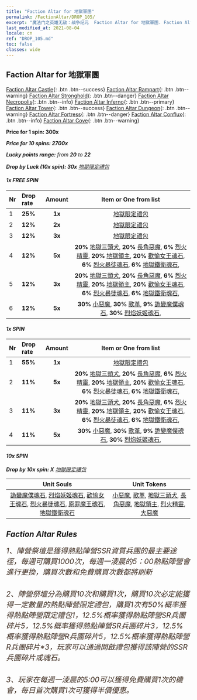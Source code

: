 ```yaml
---
title: "Faction Altar for 地獄軍團"
permalink: /FactionAltar/DROP_105/
excerpt: "魔法门之英雄无敌：战争纪元  Faction Altar for 地獄軍團. Faction Altar is the primary method for obtaining SSR units from the popular faction. Limited to 1,000 purchases each week. The popular faction changes at 05:00 every Monday. Purchase attempts and free purchase attempts will also reset then."
last_modified_at: 2021-08-04
locale: cn
ref: "DROP_105.md"
toc: false
classes: wide
---
```


##  Faction Altar for **地獄軍團**

  [Faction Altar Castle](/cn/FactionAltar/DROP_101/){: .btn .btn--success} [Faction Altar Rampart](/cn/FactionAltar/DROP_102/){: .btn .btn--warning} [Faction Altar Stronghold](/cn/FactionAltar/DROP_103/){: .btn .btn--danger} [Faction Altar Necropolis](/cn/FactionAltar/DROP_104/){: .btn .btn--info} [Faction Altar Inferno](/cn/FactionAltar/DROP_105/){: .btn .btn--primary} [Faction Altar Tower](/cn/FactionAltar/DROP_106/){: .btn .btn--success} [Faction Altar Dungeon](/cn/FactionAltar/DROP_107/){: .btn .btn--warning} [Faction Altar Fortress](/cn/FactionAltar/DROP_108/){: .btn .btn--danger} [Faction Altar Conflux](/cn/FactionAltar/DROP_109/){: .btn .btn--info} [Faction Altar Cove](/cn/FactionAltar/DROP_112/){: .btn .btn--warning} 

  **Price for 1 spin: 300x** <i class="fas fa-gem"/>

  **Price for 10 spins: 2700x** <i class="fas fa-gem"/>

  **Lucky points range:** from **20** to **22**

  **Drop by Luck (10x spin): 30x** [地獄限定禮包](/cn/Items/con_2104/)

####  1x FREE SPIN 

  |    Nr    |  Drop rate  |  Amount   |   Item or One from list  |
  |:---------|:------------|:---------:|:------------------------:|
  | 1 | **25%** | **1x** | [地獄限定禮包](/cn/Items/con_2104/) |
  | 2 | **12%** | **2x** | [地獄限定禮包](/cn/Items/con_2104/) |
  | 3 | **12%** | **3x** | [地獄限定禮包](/cn/Items/con_2104/) |
  | 4 | **12%** | **5x** |  **20%** [地獄三頭犬](/cn/Items/unt_228/),  **20%** [長角惡魔](/cn/Items/unt_229/),  **6%** [烈火精靈](/cn/Items/unt_231/),  **20%** [地獄領主](/cn/Items/unt_230/),  **20%** [歡愉女王魂石](/cn/Items/unt_316/),  **6%** [烈火暴徒魂石](/cn/Items/unt_317/),  **6%** [地獄鐵衛魂石](/cn/Items/unt_315/),  |
  | 5 | **12%** | **3x** |  **20%** [地獄三頭犬](/cn/Items/unt_228/),  **20%** [長角惡魔](/cn/Items/unt_229/),  **6%** [烈火精靈](/cn/Items/unt_231/),  **20%** [地獄領主](/cn/Items/unt_230/),  **20%** [歡愉女王魂石](/cn/Items/unt_316/),  **6%** [烈火暴徒魂石](/cn/Items/unt_317/),  **6%** [地獄鐵衛魂石](/cn/Items/unt_315/),  |
  | 6 | **12%** | **5x** |  **30%** [小惡魔](/cn/Items/unt_226/),  **30%** [歌革](/cn/Items/unt_227/),  **9%** [詭變魔僕魂石](/cn/Items/unt_313/),  **30%** [烈焰妖姬魂石](/cn/Items/unt_314/),  |


####  1x SPIN 

  |    Nr    |  Drop rate  |  Amount   |   Item or One from list  |
  |:---------|:------------|:---------:|:------------------------:|
  | 1 | **55%** | **1x** | [地獄限定禮包](/cn/Items/con_2104/) |
  | 2 | **11%** | **5x** |  **20%** [地獄三頭犬](/cn/Items/unt_228/),  **20%** [長角惡魔](/cn/Items/unt_229/),  **6%** [烈火精靈](/cn/Items/unt_231/),  **20%** [地獄領主](/cn/Items/unt_230/),  **20%** [歡愉女王魂石](/cn/Items/unt_316/),  **6%** [烈火暴徒魂石](/cn/Items/unt_317/),  **6%** [地獄鐵衛魂石](/cn/Items/unt_315/),  |
  | 3 | **11%** | **3x** |  **20%** [地獄三頭犬](/cn/Items/unt_228/),  **20%** [長角惡魔](/cn/Items/unt_229/),  **6%** [烈火精靈](/cn/Items/unt_231/),  **20%** [地獄領主](/cn/Items/unt_230/),  **20%** [歡愉女王魂石](/cn/Items/unt_316/),  **6%** [烈火暴徒魂石](/cn/Items/unt_317/),  **6%** [地獄鐵衛魂石](/cn/Items/unt_315/),  |
  | 4 | **11%** | **5x** |  **30%** [小惡魔](/cn/Items/unt_226/),  **30%** [歌革](/cn/Items/unt_227/),  **9%** [詭變魔僕魂石](/cn/Items/unt_313/),  **30%** [烈焰妖姬魂石](/cn/Items/unt_314/),  |


####  10x SPIN 

  **Drop by 10x spin: X** [地獄限定禮包](/cn/Items/con_2104/)

  |    Unit Souls    |  Unit Tokens  |
  |:----------------:|:-------------:|
  | [詭變魔僕魂石](/cn/Items/unt_313/), [烈焰妖姬魂石](/cn/Items/unt_314/), [歡愉女王魂石](/cn/Items/unt_316/), [烈火暴徒魂石](/cn/Items/unt_317/), [原罪魔王魂石](/cn/Items/unt_318/), [地獄鐵衛魂石](/cn/Items/unt_315/) | [小惡魔](/cn/Items/unt_226/), [歌革](/cn/Items/unt_227/), [地獄三頭犬](/cn/Items/unt_228/), [長角惡魔](/cn/Items/unt_229/), [地獄領主](/cn/Items/unt_230/), [烈火精靈](/cn/Items/unt_231/), [大惡魔](/cn/Items/unt_232/) |



## Faction Altar Rules

  <span style="color: #3c2a1e;font-size:20px">1、陣營祭壇是獲得熱點陣營SSR資質兵團的最主要途徑，每週可購買1000次，每週一淩晨的5：00熱點陣營會進行更換，購買次數和免費購買次數都將刷新</span><br/>

<br/>  <span style="color: #3c2a1e;font-size:20px">2、陣營祭壇分為購買10次和購買1次，購買10次必定能獲得一定數量的熱點陣營限定禮包，購買1次有50%概率獲得熱點陣營限定禮包*1，12.5%概率獲得熱點陣營SR兵團碎片*5，12.5%概率獲得熱點陣營SR兵團碎片*3，12.5%概率獲得熱點陣營R兵團碎片*5，12.5%概率獲得熱點陣營R兵團碎片*3，玩家可以通過開啟禮包獲得該陣營的SSR兵團碎片或魂石。</span>

<br/>  <span style="color: #3c2a1e;font-size:20px">3、玩家在每週一淩晨的5:00可以獲得免費購買1次的機會，每日首次購買1次可獲得半價優惠。</span><br/>

<br/>